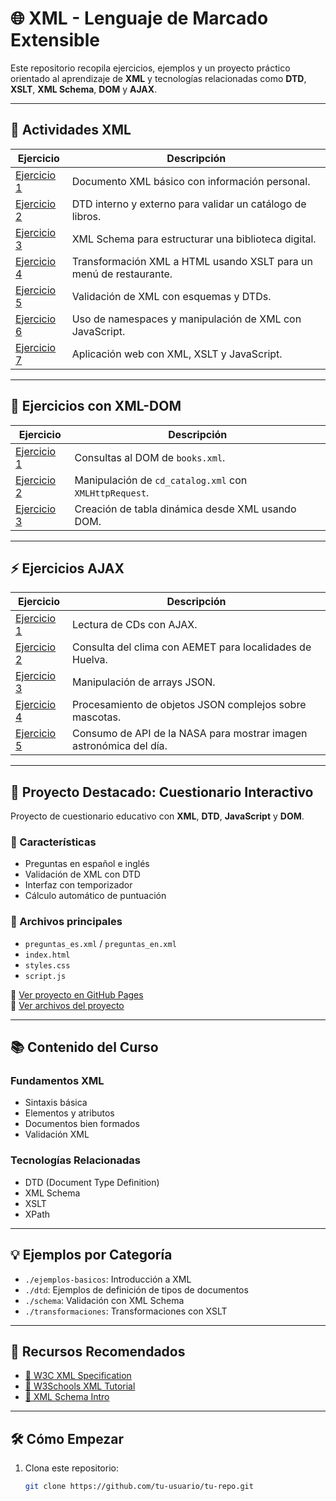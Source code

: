 # 🌐 XML - Lenguaje de Marcado Extensible

Este repositorio recopila ejercicios, ejemplos y un proyecto práctico orientado al aprendizaje de **XML** y tecnologías relacionadas como **DTD**, **XSLT**, **XML Schema**, **DOM** y **AJAX**.

---

## 📘 Actividades XML

| Ejercicio | Descripción |
|----------|-------------|
| [Ejercicio 1](TEMA4/XML-Exercises/Ex1a.xml) | Documento XML básico con información personal. |
| [Ejercicio 2](./XML-EJERCICIOS/Ex2.xml) | DTD interno y externo para validar un catálogo de libros. |
| [Ejercicio 3](./XML-EJERCICIOS/Ex3-corrected.xml) | XML Schema para estructurar una biblioteca digital. |
| [Ejercicio 4](./XML-EJERCICIOS/ex4.xml) | Transformación XML a HTML usando XSLT para un menú de restaurante. |
| [Ejercicio 5](./XML-EJERCICIOS/Ex5a.xml) | Validación de XML con esquemas y DTDs. |
| [Ejercicio 6](./XML-EJERCICIOS/Ex6.xml) | Uso de namespaces y manipulación de XML con JavaScript. |
| [Ejercicio 7](./XML-EJERCICIOS/ex7.txt) | Aplicación web con XML, XSLT y JavaScript. |

---

## 📂 Ejercicios con XML-DOM

| Ejercicio | Descripción |
|----------|-------------|
| [Ejercicio 1](./XML-DOM/ejercicio1.html) | Consultas al DOM de `books.xml`. |
| [Ejercicio 2](./XML-DOM/ejercicio2.html) | Manipulación de `cd_catalog.xml` con `XMLHttpRequest`. |
| [Ejercicio 3](./XML-DOM/ejercicio3.html) | Creación de tabla dinámica desde XML usando DOM. |

---

## ⚡ Ejercicios AJAX

| Ejercicio | Descripción |
|----------|-------------|
| [Ejercicio 1](./AJAX-EJERCICIOS/ejercicio1.html) | Lectura de CDs con AJAX. |
| [Ejercicio 2](./AJAX-EJERCICIOS/ejercicio2.html) | Consulta del clima con AEMET para localidades de Huelva. |
| [Ejercicio 3](./AJAX-EJERCICIOS/ejercicio3.html) | Manipulación de arrays JSON. |
| [Ejercicio 4](./AJAX-EJERCICIOS/ejercicio4.html) | Procesamiento de objetos JSON complejos sobre mascotas. |
| [Ejercicio 5](./AJAX-EJERCICIOS/ejercicio5.html) | Consumo de API de la NASA para mostrar imagen astronómica del día. |

---

## 📝 Proyecto Destacado: Cuestionario Interactivo

Proyecto de cuestionario educativo con **XML**, **DTD**, **JavaScript** y **DOM**.

### 🧩 Características

- Preguntas en español e inglés
- Validación de XML con DTD
- Interfaz con temporizador
- Cálculo automático de puntuación

### 📁 Archivos principales

- `preguntas_es.xml` / `preguntas_en.xml`
- `index.html`
- `styles.css`
- `script.js`

🔗 [Ver proyecto en GitHub Pages](https://pipkonx.github.io/LenguajeDeMarcas/Tema4/Proyecto/index.html)  
📂 [Ver archivos del proyecto](./Proyecto)

---

## 📚 Contenido del Curso

### Fundamentos XML

- Sintaxis básica
- Elementos y atributos
- Documentos bien formados
- Validación XML

### Tecnologías Relacionadas

- DTD (Document Type Definition)
- XML Schema
- XSLT
- XPath

---

## 💡 Ejemplos por Categoría

- `./ejemplos-basicos`: Introducción a XML  
- `./dtd`: Ejemplos de definición de tipos de documentos  
- `./schema`: Validación con XML Schema  
- `./transformaciones`: Transformaciones con XSLT

---

## 🔗 Recursos Recomendados

- [📄 W3C XML Specification](https://www.w3.org/XML/)
- [📘 W3Schools XML Tutorial](https://www.w3schools.com/xml/)
- [📐 XML Schema Intro](https://www.w3schools.com/xml/schema_intro.asp)

---

## 🛠️ Cómo Empezar

1. Clona este repositorio:
   ```bash
   git clone https://github.com/tu-usuario/tu-repo.git
